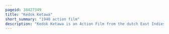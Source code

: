 ```yaml
---
pageid: 38427349
title: "Kedok Ketawa"
short_summary: "1940 action film"
description: "Kedok Ketawa is an Action Film from the dutch East Indies. It was the first Production of Union Films under Jo an Djan. Starring Basoeki Resobowo, Fatimah, and Oedjang, the Film follows a young Couple who fight off Criminals with the Help of a masked Man."
---
```

